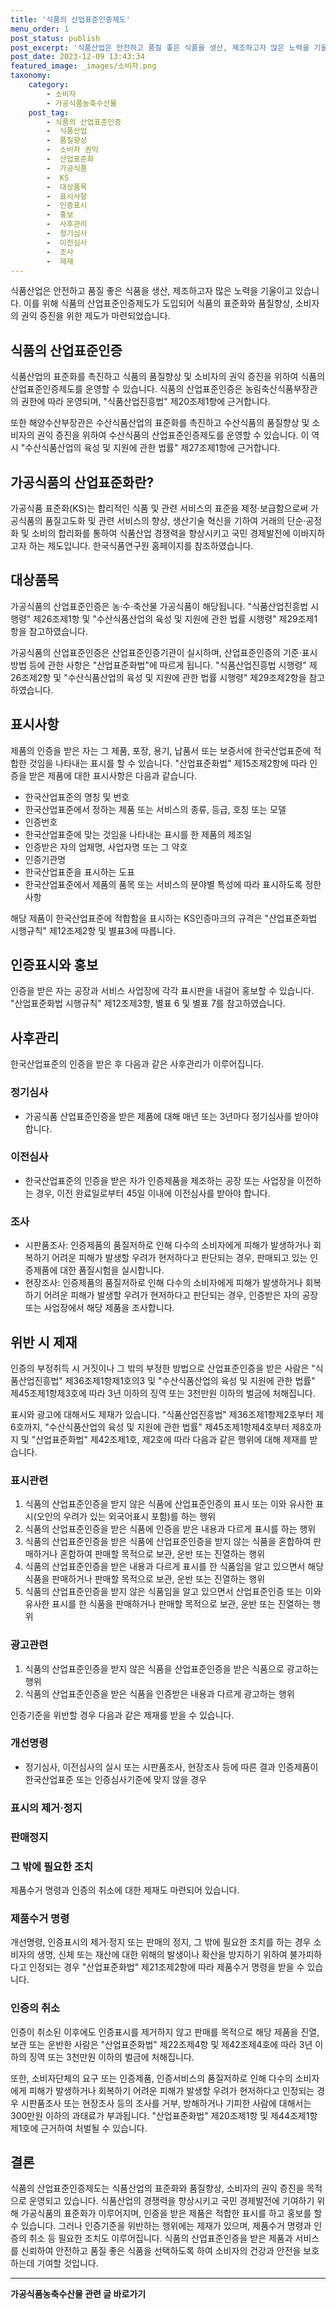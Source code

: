 ```yaml
---
title: '식품의 산업표준인증제도'
menu_order: 1
post_status: publish
post_excerpt: '식품산업은 안전하고 품질 좋은 식품을 생산, 제조하고자 많은 노력을 기울이고 있습니다. 이를 위해 식품의 산업표준인증제도가 도입되어 식품의 표준화와 품질향상, 소비자의 권익 증진을 위한 제도가 마련되었습니다.'
post_date: 2023-12-09 13:43:34
featured_image: _images/소비자.png
taxonomy:
    category:
        - 소비자
        - 가공식품농축수산물
    post_tag:
        - 식품의 산업표준인증
        -  식품산업
        -  품질향상
        -  소비자 권익
        -  산업표준화
        -  가공식품
        -  KS
        -  대상품목
        -  표시사항
        -  인증표시
        -  홍보
        -  사후관리
        -  정기심사
        -  이전심사
        -  조사
        -  제재
---
```



식품산업은 안전하고 품질 좋은 식품을 생산, 제조하고자 많은 노력을 기울이고 있습니다. 이를 위해 식품의 산업표준인증제도가 도입되어 식품의 표준화와 품질향상, 소비자의 권익 증진을 위한 제도가 마련되었습니다.

## 식품의 산업표준인증

식품산업의 표준화를 촉진하고 식품의 품질향상 및 소비자의 권익 증진을 위하여 식품의 산업표준인증제도를 운영할 수 있습니다. 식품의 산업표준인증은 농림축산식품부장관의 권한에 따라 운영되며, "식품산업진흥법" 제20조제1항에 근거합니다.

또한 해양수산부장관은 수산식품산업의 표준화를 촉진하고 수산식품의 품질향상 및 소비자의 권익 증진을 위하여 수산식품의 산업표준인증제도를 운영할 수 있습니다. 이 역시 "수산식품산업의 육성 및 지원에 관한 법률" 제27조제1항에 근거합니다.

## 가공식품의 산업표준화란?

가공식품 표준화(KS)는 합리적인 식품 및 관련 서비스의 표준을 제정·보급함으로써 가공식품의 품질고도화 및 관련 서비스의 향상, 생산기술 혁신을 기하여 거래의 단순·공정화 및 소비의 합리화를 통하여 식품산업 경쟁력을 향상시키고 국민 경제발전에 이바지하고자 하는 제도입니다. 한국식품연구원 홈페이지를 참조하였습니다.

## 대상품목

가공식품의 산업표준인증은 농·수·축산물 가공식품이 해당됩니다. "식품산업진흥법 시행령" 제26조제1항 및 "수산식품산업의 육성 및 지원에 관한 법률 시행령" 제29조제1항을 참고하였습니다.

가공식품의 산업표준인증은 산업표준인증기관이 실시하며, 산업표준인증의 기준·표시방법 등에 관한 사항은 "산업표준화법"에 따르게 됩니다. "식품산업진흥법 시행령" 제26조제2항 및 "수산식품산업의 육성 및 지원에 관한 법률 시행령" 제29조제2항을 참고하였습니다.

## 표시사항

제품의 인증을 받은 자는 그 제품, 포장, 용기, 납품서 또는 보증서에 한국산업표준에 적합한 것임을 나타내는 표시를 할 수 있습니다. "산업표준화법" 제15조제2항에 따라 인증을 받은 제품에 대한 표시사항은 다음과 같습니다.

- 한국산업표준의 명칭 및 번호
- 한국산업표준에서 정하는 제품 또는 서비스의 종류, 등급, 호칭 또는 모델
- 인증번호
- 한국산업표준에 맞는 것임을 나타내는 표시를 한 제품의 제조일
- 인증받은 자의 업체명, 사업자명 또는 그 약호
- 인증기관명
- 한국산업표준을 표시하는 도표
- 한국산업표준에서 제품의 품목 또는 서비스의 분야별 특성에 따라 표시하도록 정한 사항

해당 제품이 한국산업표준에 적합함을 표시하는 KS인증마크의 규격은 "산업표준화법 시행규칙" 제12조제2항 및 별표3에 따릅니다.

## 인증표시와 홍보

인증을 받은 자는 공장과 서비스 사업장에 각각 표시판을 내걸어 홍보할 수 있습니다. "산업표준화법 시행규칙" 제12조제3항, 별표 6 및 별표 7를 참고하였습니다.

## 사후관리

한국산업표준의 인증을 받은 후 다음과 같은 사후관리가 이루어집니다.

### 정기심사

- 가공식품 산업표준인증을 받은 제품에 대해 매년 또는 3년마다 정기심사를 받아야 합니다.

### 이전심사

- 한국산업표준의 인증을 받은 자가 인증제품을 제조하는 공장 또는 사업장을 이전하는 경우, 이전 완료일로부터 45일 이내에 이전심사를 받아야 합니다.

### 조사

- 시판품조사: 인증제품의 품질저하로 인해 다수의 소비자에게 피해가 발생하거나 회복하기 어려운 피해가 발생할 우려가 현저하다고 판단되는 경우, 판매되고 있는 인증제품에 대한 품질시험을 실시합니다.
- 현장조사: 인증제품의 품질저하로 인해 다수의 소비자에게 피해가 발생하거나 회복하기 어려운 피해가 발생할 우려가 현저하다고 판단되는 경우, 인증받은 자의 공장 또는 사업장에서 해당 제품을 조사합니다.

## 위반 시 제재

인증의 부정취득 시 거짓이나 그 밖의 부정한 방법으로 산업표준인증을 받은 사람은 "식품산업진흥법" 제36조제1항제1호의3 및 "수산식품산업의 육성 및 지원에 관한 법률" 제45조제1항제3호에 따라 3년 이하의 징역 또는 3천만원 이하의 벌금에 처해집니다.

표시와 광고에 대해서도 제재가 있습니다. "식품산업진흥법" 제36조제1항제2호부터 제6호까지, "수산식품산업의 육성 및 지원에 관한 법률" 제45조제1항제4호부터 제8호까지 및 "산업표준화법" 제42조제1호, 제2호에 따라 다음과 같은 행위에 대해 제재를 받습니다.

### 표시관련

1. 식품의 산업표준인증을 받지 않은 식품에 산업표준인증의 표시 또는 이와 유사한 표시(오인의 우려가 있는 외국어표시 포함)를 하는 행위
2. 식품의 산업표준인증을 받은 식품에 인증을 받은 내용과 다르게 표시를 하는 행위
3. 식품의 산업표준인증을 받은 식품에 산업표준인증을 받지 않는 식품을 혼합하여 판매하거나 혼합하여 판매할 목적으로 보관, 운반 또는 진열하는 행위
4. 식품의 산업표준인증을 받은 내용과 다르게 표시를 한 식품임을 알고 있으면서 해당 식품을 판매하거나 판매할 목적으로 보관, 운반 또는 진열하는 행위
5. 식품의 산업표준인증을 받지 않은 식품임을 알고 있으면서 산업표준인증 또는 이와 유사한 표시를 한 식품을 판매하거나 판매할 목적으로 보관, 운반 또는 진열하는 행위


### 광고관련

1. 식품의 산업표준인증을 받지 않은 식품을 산업표준인증을 받은 식품으로 광고하는 행위
2. 식품의 산업표준인증을 받은 식품을 인증받은 내용과 다르게 광고하는 행위

인증기준을 위반할 경우 다음과 같은 제재를 받을 수 있습니다.

### 개선명령

- 정기심사, 이전심사의 실시 또는 시판품조사, 현장조사 등에 따른 결과 인증제품이 한국산업표준 또는 인증심사기준에 맞지 않을 경우

### 표시의 제거·정지

### 판매정지

### 그 밖에 필요한 조치

제품수거 명령과 인증의 취소에 대한 제재도 마련되어 있습니다.

### 제품수거 명령

개선명령, 인증표시의 제거·정지 또는 판매의 정지, 그 밖에 필요한 조치를 하는 경우 소비자의 생명, 신체 또는 재산에 대한 위해의 발생이나 확산을 방지하기 위하여 불가피하다고 인정되는 경우 "산업표준화법" 제21조제2항에 따라 제품수거 명령을 받을 수 있습니다.

### 인증의 취소

인증이 취소된 이후에도 인증표시를 제거하지 않고 판매를 목적으로 해당 제품을 진열, 보관 또는 운반한 사람은 "산업표준화법" 제22조제4항 및 제42조제4호에 따라 3년 이하의 징역 또는 3천만원 이하의 벌금에 처해집니다.

또한, 소비자단체의 요구 또는 인증제품, 인증서비스의 품질저하로 인해 다수의 소비자에게 피해가 발생하거나 회복하기 어려운 피해가 발생할 우려가 현저하다고 인정되는 경우 시판품조사 또는 현장조사 등의 조사를 거부, 방해하거나 기피한 사람에 대해서는 300만원 이하의 과태료가 부과됩니다. "산업표준화법" 제20조제1항 및 제44조제1항제1호에 근거하여 처벌될 수 있습니다.

## 결론

식품의 산업표준인증제도는 식품산업의 표준화와 품질향상, 소비자의 권익 증진을 목적으로 운영되고 있습니다. 식품산업의 경쟁력을 향상시키고 국민 경제발전에 기여하기 위해 가공식품의 표준화가 이루어지며, 인증을 받은 제품은 적합한 표시를 하고 홍보를 할 수 있습니다. 그러나 인증기준을 위반하는 행위에는 제재가 있으며, 제품수거 명령과 인증의 취소 등 필요한 조치도 이루어집니다. 식품의 산업표준인증을 받은 제품과 서비스를 신뢰하여 안전하고 품질 좋은 식품을 선택하도록 하여 소비자의 건강과 안전을 보호하는데 기여할 것입니다.
<!-- wp:separator -->
<hr class="wp-block-separator has-alpha-channel-opacity"/>
<!-- /wp:separator -->

<!-- wp:group {"backgroundColor":"base","layout":{"type":"constrained"}} -->
<div class="wp-block-group has-base-background-color has-background"><!-- wp:paragraph {"align":"center","fontSize":"medium"} -->
<p class="has-text-align-center has-large-font-size"><strong>가공식품농축수산물 관련 글 바로가기</strong></p>
<!-- /wp:paragraph -->


<!-- wp:latest-posts
{"categories":[{"id":30712,"count":19,"description":"","link":"https://uknowlaw.com/category/%ea%b0%80%ea%b3%b5%ec%8b%9d%ed%92%88%eb%86%8d%ec%b6%95%ec%88%98%ec%82%b0%eb%ac%bc/","name":"가공식품농축수산물","slug":"가공식품농축수산물","taxonomy":"category","parent":0,"meta":[],"_links":{"self":[{"href":"https://uknowlaw.com/wp-json/wp/v2/categories/30712"}],"collection":[{"href":"https://uknowlaw.com/wp-json/wp/v2/categories"}],"about":[{"href":"https://uknowlaw.com/wp-json/wp/v2/taxonomies/category"}],"wp:post_type":[{"href":"https://uknowlaw.com/wp-json/wp/v2/posts?categories=30712"}],"curies":[{"name":"wp","href":"https://api.w.org/{rel}","templated":true}]}}],"postsToShow":100,"excerptLength":28,"postLayout":"grid","columns":2,"featuredImageAlign":"left","featuredImageSizeSlug":"large","fontSize":"small"} /--></div>
<!-- /wp:group -->